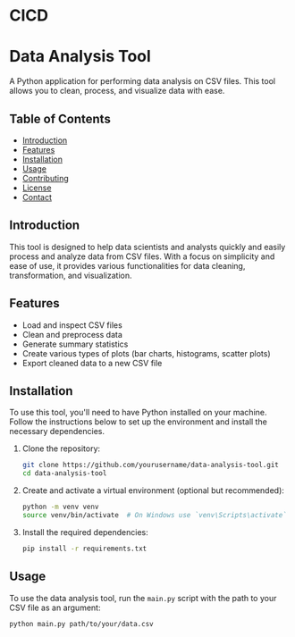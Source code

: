 # CICD
# Data Analysis Tool

A Python application for performing data analysis on CSV files. This tool allows you to clean, process, and visualize data with ease.

## Table of Contents

- [Introduction](#introduction)
- [Features](#features)
- [Installation](#installation)
- [Usage](#usage)
- [Contributing](#contributing)
- [License](#license)
- [Contact](#contact)

## Introduction

This tool is designed to help data scientists and analysts quickly and easily process and analyze data from CSV files. With a focus on simplicity and ease of use, it provides various functionalities for data cleaning, transformation, and visualization.

## Features

- Load and inspect CSV files
- Clean and preprocess data
- Generate summary statistics
- Create various types of plots (bar charts, histograms, scatter plots)
- Export cleaned data to a new CSV file

## Installation

To use this tool, you'll need to have Python installed on your machine. Follow the instructions below to set up the environment and install the necessary dependencies.

1. Clone the repository:

    ```bash
    git clone https://github.com/yourusername/data-analysis-tool.git
    cd data-analysis-tool
    ```

2. Create and activate a virtual environment (optional but recommended):

    ```bash
    python -m venv venv
    source venv/bin/activate  # On Windows use `venv\Scripts\activate`
    ```

3. Install the required dependencies:

    ```bash
    pip install -r requirements.txt
    ```

## Usage

To use the data analysis tool, run the `main.py` script with the path to your CSV file as an argument:

```bash
python main.py path/to/your/data.csv